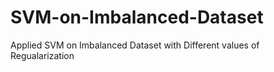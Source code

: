 # SVM-on-Imbalanced-Dataset
Applied SVM on Imbalanced Dataset with Different values of Regualarization
